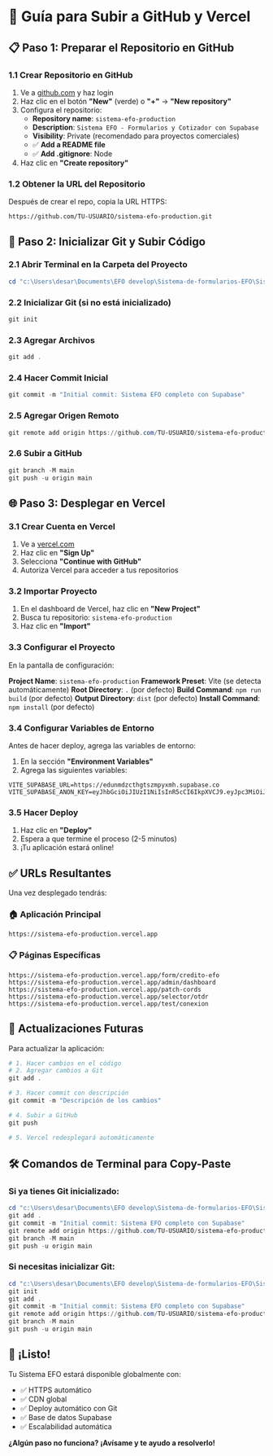 # 🚀 Guía para Subir a GitHub y Vercel

## 📋 Paso 1: Preparar el Repositorio en GitHub

### 1.1 Crear Repositorio en GitHub
1. Ve a [github.com](https://github.com) y haz login
2. Haz clic en el botón **"New"** (verde) o **"+"** → **"New repository"**
3. Configura el repositorio:
   - **Repository name**: `sistema-efo-production`
   - **Description**: `Sistema EFO - Formularios y Cotizador con Supabase`
   - **Visibility**: Private (recomendado para proyectos comerciales)
   - ✅ **Add a README file**
   - ✅ **Add .gitignore**: Node
4. Haz clic en **"Create repository"**

### 1.2 Obtener la URL del Repositorio
Después de crear el repo, copia la URL HTTPS:
```
https://github.com/TU-USUARIO/sistema-efo-production.git
```

## 🔧 Paso 2: Inicializar Git y Subir Código

### 2.1 Abrir Terminal en la Carpeta del Proyecto
```powershell
cd "c:\Users\desar\Documents\EFO develop\Sistema-de-formularios-EFO\Sistemas-EFO"
```

### 2.2 Inicializar Git (si no está inicializado)
```powershell
git init
```

### 2.3 Agregar Archivos
```powershell
git add .
```

### 2.4 Hacer Commit Inicial
```powershell
git commit -m "Initial commit: Sistema EFO completo con Supabase"
```

### 2.5 Agregar Origen Remoto
```powershell
git remote add origin https://github.com/TU-USUARIO/sistema-efo-production.git
```

### 2.6 Subir a GitHub
```powershell
git branch -M main
git push -u origin main
```

## 🌐 Paso 3: Desplegar en Vercel

### 3.1 Crear Cuenta en Vercel
1. Ve a [vercel.com](https://vercel.com)
2. Haz clic en **"Sign Up"**
3. Selecciona **"Continue with GitHub"**
4. Autoriza Vercel para acceder a tus repositorios

### 3.2 Importar Proyecto
1. En el dashboard de Vercel, haz clic en **"New Project"**
2. Busca tu repositorio: `sistema-efo-production`
3. Haz clic en **"Import"**

### 3.3 Configurar el Proyecto
En la pantalla de configuración:

**Project Name**: `sistema-efo-production`
**Framework Preset**: Vite (se detecta automáticamente)
**Root Directory**: `.` (por defecto)
**Build Command**: `npm run build` (por defecto)
**Output Directory**: `dist` (por defecto)
**Install Command**: `npm install` (por defecto)

### 3.4 Configurar Variables de Entorno
Antes de hacer deploy, agrega las variables de entorno:

1. En la sección **"Environment Variables"**
2. Agrega las siguientes variables:

```
VITE_SUPABASE_URL=https://edunmdzcthgtszmpyxmh.supabase.co
VITE_SUPABASE_ANON_KEY=eyJhbGciOiJIUzI1NiIsInR5cCI6IkpXVCJ9.eyJpc3MiOiJzdXBhYmFzZSIsInJlZiI6ImVkdW5tZHpjdGhndHN6bXB5eG1oIiwicm9sZSI6ImFub24iLCJpYXQiOjE3NTY0OTExMDQsImV4cCI6MjA3MjA2NzEwNH0.TcLzSyf52uRLdTZXhGAcWYDGyxm_skm2ya6w1eqR35s
```

### 3.5 Hacer Deploy
1. Haz clic en **"Deploy"**
2. Espera a que termine el proceso (2-5 minutos)
3. ¡Tu aplicación estará online!

## ✅ URLs Resultantes

Una vez desplegado tendrás:

### 🏠 **Aplicación Principal**
```
https://sistema-efo-production.vercel.app
```

### 📋 **Páginas Específicas**
```
https://sistema-efo-production.vercel.app/form/credito-efo
https://sistema-efo-production.vercel.app/admin/dashboard
https://sistema-efo-production.vercel.app/patch-cords
https://sistema-efo-production.vercel.app/selector/otdr
https://sistema-efo-production.vercel.app/test/conexion
```

## 🔄 Actualizaciones Futuras

Para actualizar la aplicación:

```powershell
# 1. Hacer cambios en el código
# 2. Agregar cambios a Git
git add .

# 3. Hacer commit con descripción
git commit -m "Descripción de los cambios"

# 4. Subir a GitHub
git push

# 5. Vercel redesplegará automáticamente
```

## 🛠️ Comandos de Terminal para Copy-Paste

### Si ya tienes Git inicializado:
```powershell
cd "c:\Users\desar\Documents\EFO develop\Sistema-de-formularios-EFO\Sistemas-EFO"
git add .
git commit -m "Initial commit: Sistema EFO completo con Supabase"
git remote add origin https://github.com/TU-USUARIO/sistema-efo-production.git
git branch -M main
git push -u origin main
```

### Si necesitas inicializar Git:
```powershell
cd "c:\Users\desar\Documents\EFO develop\Sistema-de-formularios-EFO\Sistemas-EFO"
git init
git add .
git commit -m "Initial commit: Sistema EFO completo con Supabase"
git remote add origin https://github.com/TU-USUARIO/sistema-efo-production.git
git branch -M main
git push -u origin main
```

## 🎉 ¡Listo!

Tu Sistema EFO estará disponible globalmente con:
- ✅ HTTPS automático
- ✅ CDN global
- ✅ Deploy automático con Git
- ✅ Base de datos Supabase
- ✅ Escalabilidad automática

**¿Algún paso no funciona? ¡Avísame y te ayudo a resolverlo!**
